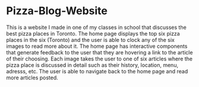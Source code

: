 # Pizza-Blog-Website

This is a website I made in one of my classes in school that discusses the best pizza places in Toronto. The home page displays the top six pizza places in the six (Toronto) and the user is able to clock any of the six images to read more about it. The home page has interactive components that generate feedback to the user that they are hovering a link to the article of their choosing. Each image takes the user to one of six articles where the pizza place is discussed in detail such as their history, location, menu, adresss, etc. The user is able to navigate back to the home page and read more articles posted.
